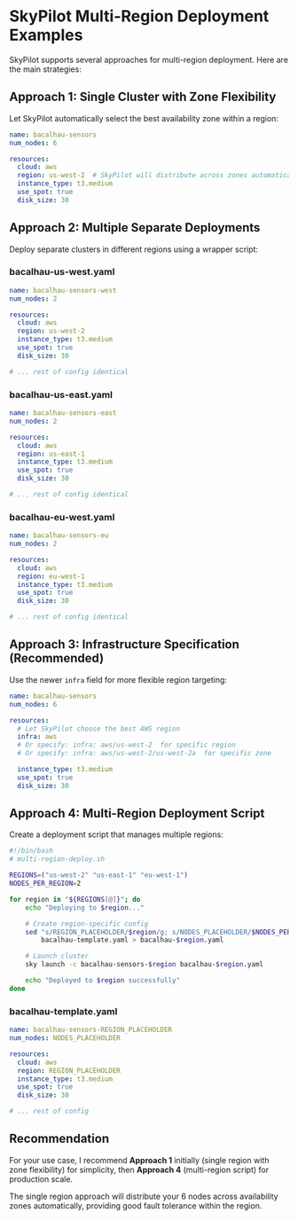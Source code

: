 # SkyPilot Multi-Region Deployment Examples

SkyPilot supports several approaches for multi-region deployment. Here are the main strategies:

## Approach 1: Single Cluster with Zone Flexibility

Let SkyPilot automatically select the best availability zone within a region:

```yaml
name: bacalhau-sensors
num_nodes: 6

resources:
  cloud: aws
  region: us-west-2  # SkyPilot will distribute across zones automatically
  instance_type: t3.medium
  use_spot: true
  disk_size: 30
```

## Approach 2: Multiple Separate Deployments

Deploy separate clusters in different regions using a wrapper script:

### bacalhau-us-west.yaml
```yaml
name: bacalhau-sensors-west
num_nodes: 2

resources:
  cloud: aws
  region: us-west-2
  instance_type: t3.medium
  use_spot: true
  disk_size: 30

# ... rest of config identical
```

### bacalhau-us-east.yaml
```yaml
name: bacalhau-sensors-east
num_nodes: 2

resources:
  cloud: aws
  region: us-east-1
  instance_type: t3.medium
  use_spot: true
  disk_size: 30

# ... rest of config identical
```

### bacalhau-eu-west.yaml
```yaml
name: bacalhau-sensors-eu
num_nodes: 2

resources:
  cloud: aws
  region: eu-west-1
  instance_type: t3.medium
  use_spot: true
  disk_size: 30

# ... rest of config identical
```

## Approach 3: Infrastructure Specification (Recommended)

Use the newer `infra` field for more flexible region targeting:

```yaml
name: bacalhau-sensors
num_nodes: 6

resources:
  # Let SkyPilot choose the best AWS region
  infra: aws
  # Or specify: infra: aws/us-west-2  for specific region
  # Or specify: infra: aws/us-west-2/us-west-2a  for specific zone

  instance_type: t3.medium
  use_spot: true
  disk_size: 30
```

## Approach 4: Multi-Region Deployment Script

Create a deployment script that manages multiple regions:

```bash
#!/bin/bash
# multi-region-deploy.sh

REGIONS=("us-west-2" "us-east-1" "eu-west-1")
NODES_PER_REGION=2

for region in "${REGIONS[@]}"; do
    echo "Deploying to $region..."

    # Create region-specific config
    sed "s/REGION_PLACEHOLDER/$region/g; s/NODES_PLACEHOLDER/$NODES_PER_REGION/g" \
        bacalhau-template.yaml > bacalhau-$region.yaml

    # Launch cluster
    sky launch -c bacalhau-sensors-$region bacalhau-$region.yaml

    echo "Deployed to $region successfully"
done
```

### bacalhau-template.yaml
```yaml
name: bacalhau-sensors-REGION_PLACEHOLDER
num_nodes: NODES_PLACEHOLDER

resources:
  cloud: aws
  region: REGION_PLACEHOLDER
  instance_type: t3.medium
  use_spot: true
  disk_size: 30

# ... rest of config
```

## Recommendation

For your use case, I recommend **Approach 1** initially (single region with zone flexibility) for simplicity, then **Approach 4** (multi-region script) for production scale.

The single region approach will distribute your 6 nodes across availability zones automatically, providing good fault tolerance within the region.
